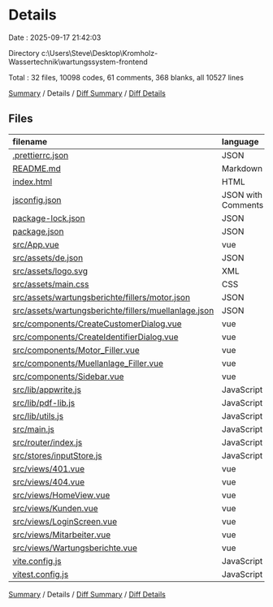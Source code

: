 # Details

Date : 2025-09-17 21:42:03

Directory c:\\Users\\Steve\\Desktop\\Kromholz-Wassertechnik\\wartungssystem-frontend

Total : 32 files,  10098 codes, 61 comments, 368 blanks, all 10527 lines

[Summary](results.md) / Details / [Diff Summary](diff.md) / [Diff Details](diff-details.md)

## Files
| filename | language | code | comment | blank | total |
| :--- | :--- | ---: | ---: | ---: | ---: |
| [.prettierrc.json](/.prettierrc.json) | JSON | 6 | 0 | 1 | 7 |
| [README.md](/README.md) | Markdown | 22 | 0 | 14 | 36 |
| [index.html](/index.html) | HTML | 23 | 2 | 1 | 26 |
| [jsconfig.json](/jsconfig.json) | JSON with Comments | 8 | 0 | 1 | 9 |
| [package-lock.json](/package-lock.json) | JSON | 5,500 | 0 | 1 | 5,501 |
| [package.json](/package.json) | JSON | 39 | 0 | 1 | 40 |
| [src/App.vue](/src/App.vue) | vue | 52 | 0 | 6 | 58 |
| [src/assets/de.json](/src/assets/de.json) | JSON | 194 | 0 | 0 | 194 |
| [src/assets/logo.svg](/src/assets/logo.svg) | XML | 1 | 0 | 1 | 2 |
| [src/assets/main.css](/src/assets/main.css) | CSS | 10 | 0 | 1 | 11 |
| [src/assets/wartungsberichte/fillers/motor.json](/src/assets/wartungsberichte/fillers/motor.json) | JSON | 77 | 0 | 12 | 89 |
| [src/assets/wartungsberichte/fillers/muellanlage.json](/src/assets/wartungsberichte/fillers/muellanlage.json) | JSON | 24 | 0 | 6 | 30 |
| [src/components/CreateCustomerDialog.vue](/src/components/CreateCustomerDialog.vue) | vue | 189 | 0 | 15 | 204 |
| [src/components/CreateIdentifierDialog.vue](/src/components/CreateIdentifierDialog.vue) | vue | 142 | 0 | 16 | 158 |
| [src/components/Motor\_Filler.vue](/src/components/Motor_Filler.vue) | vue | 471 | 0 | 28 | 499 |
| [src/components/Muellanlage\_Filler.vue](/src/components/Muellanlage_Filler.vue) | vue | 492 | 0 | 24 | 516 |
| [src/components/Sidebar.vue](/src/components/Sidebar.vue) | vue | 121 | 10 | 25 | 156 |
| [src/lib/appwrite.js](/src/lib/appwrite.js) | JavaScript | 12 | 0 | 4 | 16 |
| [src/lib/pdf-lib.js](/src/lib/pdf-lib.js) | JavaScript | 98 | 24 | 23 | 145 |
| [src/lib/utils.js](/src/lib/utils.js) | JavaScript | 9 | 4 | 2 | 15 |
| [src/main.js](/src/main.js) | JavaScript | 30 | 0 | 7 | 37 |
| [src/router/index.js](/src/router/index.js) | JavaScript | 111 | 0 | 8 | 119 |
| [src/stores/inputStore.js](/src/stores/inputStore.js) | JavaScript | 18 | 0 | 2 | 20 |
| [src/views/401.vue](/src/views/401.vue) | vue | 59 | 0 | 5 | 64 |
| [src/views/404.vue](/src/views/404.vue) | vue | 68 | 0 | 5 | 73 |
| [src/views/HomeView.vue](/src/views/HomeView.vue) | vue | 27 | 0 | 3 | 30 |
| [src/views/Kunden.vue](/src/views/Kunden.vue) | vue | 266 | 0 | 22 | 288 |
| [src/views/LoginScreen.vue](/src/views/LoginScreen.vue) | vue | 237 | 0 | 25 | 262 |
| [src/views/Mitarbeiter.vue](/src/views/Mitarbeiter.vue) | vue | 321 | 0 | 24 | 345 |
| [src/views/Wartungsberichte.vue](/src/views/Wartungsberichte.vue) | vue | 1,446 | 20 | 80 | 1,546 |
| [vite.config.js](/vite.config.js) | JavaScript | 12 | 1 | 3 | 16 |
| [vitest.config.js](/vitest.config.js) | JavaScript | 13 | 0 | 2 | 15 |

[Summary](results.md) / Details / [Diff Summary](diff.md) / [Diff Details](diff-details.md)